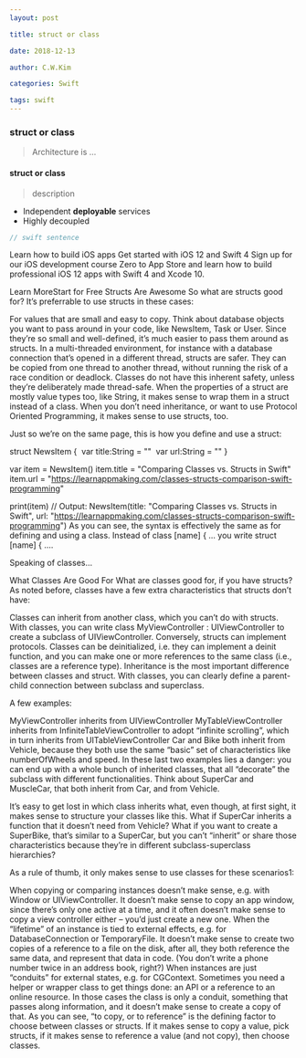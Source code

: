 ```yaml
---
layout: post 

title: struct or class 

date: 2018-12-13 

author: C.W.Kim 

categories: Swift 

tags: swift 
---
```

### struct or class ### 
> Architecture is ... 
#### struct or class #### 
> description  
* Independent **deployable** services 
* Highly decoupled 
```swift 
// swift sentence 
```



Learn how to build iOS apps
Get started with iOS 12 and Swift 4
Sign up for our iOS development course Zero to App Store and learn how to build professional iOS 12 apps with Swift 4 and Xcode 10.

Learn MoreStart for Free
Structs Are Awesome
So what are structs good for? It’s preferrable to use structs in these cases:

For values that are small and easy to copy. Think about database objects you want to pass around in your code, like NewsItem, Task or User. Since they’re so small and well-defined, it’s much easier to pass them around as structs.
In a multi-threaded environment, for instance with a database connection that’s opened in a different thread, structs are safer. They can be copied from one thread to another thread, without running the risk of a race condition or deadlock. Classes do not have this inherent safety, unless they’re deliberately made thread-safe.
When the properties of a struct are mostly value types too, like String, it makes sense to wrap them in a struct instead of a class.
When you don’t need inheritance, or want to use Protocol Oriented Programming, it makes sense to use structs, too.

Just so we’re on the same page, this is how you define and use a struct:

struct NewsItem
{
​    var title:String = ""
​    var url:String = ""
}

var item = NewsItem()
item.title = "Comparing Classes vs. Structs in Swift"
item.url = "https://learnappmaking.com/classes-structs-comparison-swift-programming"

print(item)
// Output: NewsItem(title: "Comparing Classes vs. Structs in Swift", url: "https://learnappmaking.com/classes-structs-comparison-swift-programming")
As you can see, the syntax is effectively the same as for defining and using a class. Instead of class [name] { ... you write struct [name] { ....

Speaking of classes…

What Classes Are Good For
What are classes good for, if you have structs? As noted before, classes have a few extra characteristics that structs don’t have:

Classes can inherit from another class, which you can’t do with structs. With classes, you can write class MyViewController : UIViewController to create a subclass of UIViewController. Conversely, structs can implement protocols.
Classes can be deinitialized, i.e. they can implement a deinit function, and you can make one or more references to the same class (i.e., classes are a reference type).
Inheritance is the most important difference between classes and struct. With classes, you can clearly define a parent-child connection between subclass and superclass.

A few examples:

MyViewController inherits from UIViewController
MyTableViewController inherits from InfiniteTableViewController to adopt “infinite scrolling”, which in turn inherits from UITableViewController
Car and Bike both inherit from Vehicle, because they both use the same “basic” set of characteristics like numberOfWheels and speed.
In these last two examples lies a danger: you can end up with a whole bunch of inherited classes, that all “decorate” the subclass with different functionalities. Think about SuperCar and MuscleCar, that both inherit from Car, and from Vehicle.

It’s easy to get lost in which class inherits what, even though, at first sight, it makes sense to structure your classes like this. What if SuperCar inherits a function that it doesn’t need from Vehicle? What if you want to create a SuperBike, that’s similar to a SuperCar, but you can’t “inherit” or share those characteristics because they’re in different subclass-superclass hierarchies?

As a rule of thumb, it only makes sense to use classes for these scenarios1:

When copying or comparing instances doesn’t make sense, e.g. with Window or UIViewController. It doesn’t make sense to copy an app window, since there’s only one active at a time, and it often doesn’t make sense to copy a view controller either – you’d just create a new one.
When the “lifetime” of an instance is tied to external effects, e.g. for DatabaseConnection or TemporaryFile. It doesn’t make sense to create two copies of a reference to a file on the disk, after all, they both reference the same data, and represent that data in code. (You don’t write a phone number twice in an address book, right?)
When instances are just “conduits” for external states, e.g. for CGContext. Sometimes you need a helper or wrapper class to get things done: an API or a reference to an online resource. In those cases the class is only a conduit, something that passes along information, and it doesn’t make sense to create a copy of that.
As you can see, “to copy, or to reference” is the defining factor to choose between classes or structs. If it makes sense to copy a value, pick structs, if it makes sense to reference a value (and not copy), then choose classes.

